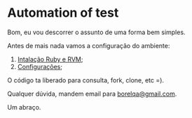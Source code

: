 # Automation of test  

Bom, eu vou descorrer o assunto de uma forma bem simples.

Antes de mais nada vamos a configuração do ambiente:

1. [Intalação Ruby e RVM](https://github.com/BorelQA/Teste_Koda_Automation/blob/master/Capybara.md);
2. [Configurações](https://github.com/BorelQA/Teste_Koda_Automation/blob/master/Configuracoes.md);

O código ta liberado para consulta, fork, clone, etc =). 

Qualquer dúvida, mandem email para borelqa@gmail.com.

Um abraço.
